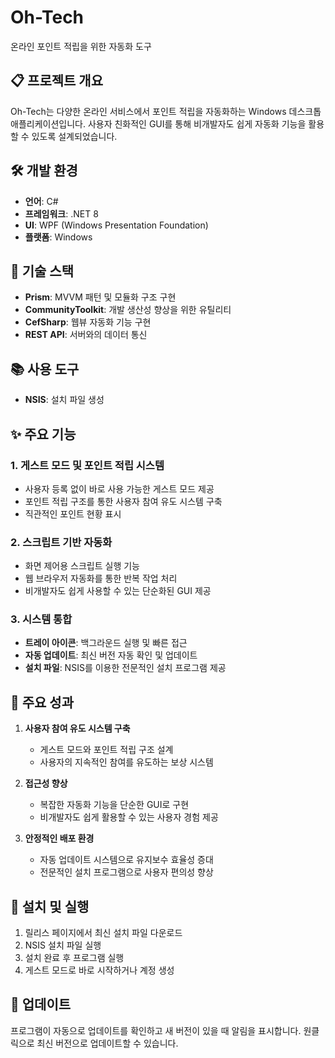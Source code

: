 # Oh-Tech

온라인 포인트 적립을 위한 자동화 도구

## 📋 프로젝트 개요

Oh-Tech는 다양한 온라인 서비스에서 포인트 적립을 자동화하는 Windows 데스크톱 애플리케이션입니다. 사용자 친화적인 GUI를 통해 비개발자도 쉽게 자동화 기능을 활용할 수 있도록 설계되었습니다.

## 🛠 개발 환경

- **언어**: C#
- **프레임워크**: .NET 8
- **UI**: WPF (Windows Presentation Foundation)
- **플랫폼**: Windows

## 🔧 기술 스택

- **Prism**: MVVM 패턴 및 모듈화 구조 구현
- **CommunityToolkit**: 개발 생산성 향상을 위한 유틸리티
- **CefSharp**: 웹뷰 자동화 기능 구현
- **REST API**: 서버와의 데이터 통신

## 📚 사용 도구

- **NSIS**: 설치 파일 생성

## ✨ 주요 기능

### 1. 게스트 모드 및 포인트 적립 시스템
- 사용자 등록 없이 바로 사용 가능한 게스트 모드 제공
- 포인트 적립 구조를 통한 사용자 참여 유도 시스템 구축
- 직관적인 포인트 현황 표시

### 2. 스크립트 기반 자동화
- 화면 제어용 스크립트 실행 기능
- 웹 브라우저 자동화를 통한 반복 작업 처리
- 비개발자도 쉽게 사용할 수 있는 단순화된 GUI 제공

### 3. 시스템 통합
- **트레이 아이콘**: 백그라운드 실행 및 빠른 접근
- **자동 업데이트**: 최신 버전 자동 확인 및 업데이트
- **설치 파일**: NSIS를 이용한 전문적인 설치 프로그램 제공

## 🎯 주요 성과

1. **사용자 참여 유도 시스템 구축**
   - 게스트 모드와 포인트 적립 구조 설계
   - 사용자의 지속적인 참여를 유도하는 보상 시스템

2. **접근성 향상**
   - 복잡한 자동화 기능을 단순한 GUI로 구현
   - 비개발자도 쉽게 활용할 수 있는 사용자 경험 제공

3. **안정적인 배포 환경**
   - 자동 업데이트 시스템으로 유지보수 효율성 증대
   - 전문적인 설치 프로그램으로 사용자 편의성 향상


## 🚀 설치 및 실행

1. 릴리스 페이지에서 최신 설치 파일 다운로드
2. NSIS 설치 파일 실행
3. 설치 완료 후 프로그램 실행
4. 게스트 모드로 바로 시작하거나 계정 생성

## 🔄 업데이트

프로그램이 자동으로 업데이트를 확인하고 새 버전이 있을 때 알림을 표시합니다. 원클릭으로 최신 버전으로 업데이트할 수 있습니다.
